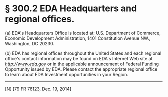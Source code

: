 # § 300.2   EDA Headquarters and regional offices.

(a) EDA's Headquarters Office is located at: U.S. Department of Commerce, Economic Development Administration, 1401 Constitution Avenue NW., Washington, DC 20230.


(b) EDA has regional offices throughout the United States and each regional office's contact information may be found on EDA's Internet Web site at *http://www.eda.gov* or in the applicable announcement of Federal Funding Opportunity issued by EDA. Please contact the appropriate regional office to learn about EDA Investment opportunities in your Region.



---

[N] [79 FR 76123, Dec. 19, 2014]




